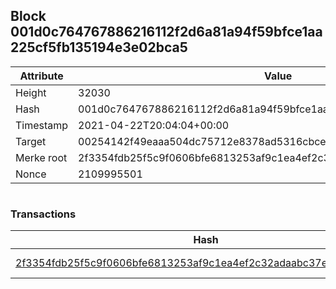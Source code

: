 ## Block 001d0c764767886216112f2d6a81a94f59bfce1aa225cf5fb135194e3e02bca5

Attribute | Value
--- | ---
Height | 32030
Hash | 001d0c764767886216112f2d6a81a94f59bfce1aa225cf5fb135194e3e02bca5
Timestamp | 2021-04-22T20:04:04+00:00
Target | 00254142f49eaaa504dc75712e8378ad5316cbcead634704b3734b6271167cc4
Merke root | 2f3354fdb25f5c9f0606bfe6813253af9c1ea4ef2c32adaabc37ea73828e7d8e
Nonce | 2109995501

```

```

### Transactions

Hash | Amount
--- | ---
[2f3354fdb25f5c9f0606bfe6813253af9c1ea4ef2c32adaabc37ea73828e7d8e](2f3354fdb25f5c9f0606bfe6813253af9c1ea4ef2c32adaabc37ea73828e7d8e.md) | 10.00000000 SKEPTI 
